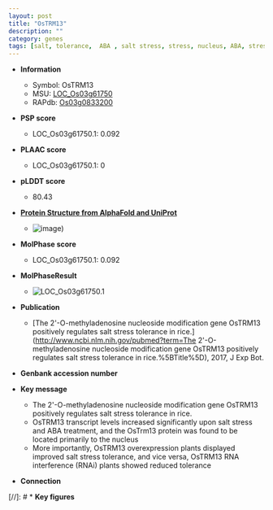 ```yaml
---
layout: post
title: "OsTRM13"
description: ""
category: genes
tags: [salt, tolerance,  ABA , salt stress, stress, nucleus, ABA, stress tolerance]
---
```


* **Information**  
    + Symbol: OsTRM13  
    + MSU: [LOC_Os03g61750](http://rice.plantbiology.msu.edu/cgi-bin/ORF_infopage.cgi?orf=LOC_Os03g61750)  
    + RAPdb: [Os03g0833200](http://rapdb.dna.affrc.go.jp/viewer/gbrowse_details/irgsp1?name=Os03g0833200)  

* **PSP score**  
    + LOC_Os03g61750.1: 0.092 

* **PLAAC score**  
    + LOC_Os03g61750.1: 0 

* **pLDDT score**
    + 80.43

* **[Protein Structure from AlphaFold and UniProt](https://www.uniprot.org/uniprotkb/Q10B19/entry#structure)**
    + ![image](https://ricepsp.github.io/images/Q1/AF-Q10B19-F1.png))

* **MolPhase score**
    + LOC_Os03g61750.1: 0.092

* **MolPhaseResult**
    + ![LOC_Os03g61750.1](https://ricepsp.github.io/pictures/LOC_Os03g/LOC_Os03g61750.1.png)

* **Publication**  
    + [The 2'-O-methyladenosine nucleoside modification gene OsTRM13 positively regulates salt stress tolerance in rice.](http://www.ncbi.nlm.nih.gov/pubmed?term=The 2'-O-methyladenosine nucleoside modification gene OsTRM13 positively regulates salt stress tolerance in rice.%5BTitle%5D), 2017, J Exp Bot.

* **Genbank accession number**  

* **Key message**  
    + The 2'-O-methyladenosine nucleoside modification gene OsTRM13 positively regulates salt stress tolerance in rice.
    + OsTRM13 transcript levels increased significantly upon salt stress and ABA treatment, and the OsTrm13 protein was found to be located primarily to the nucleus
    + More importantly, OsTRM13 overexpression plants displayed improved salt stress tolerance, and vice versa, OsTRM13 RNA interference (RNAi) plants showed reduced tolerance

* **Connection**  

[//]: # * **Key figures**  



